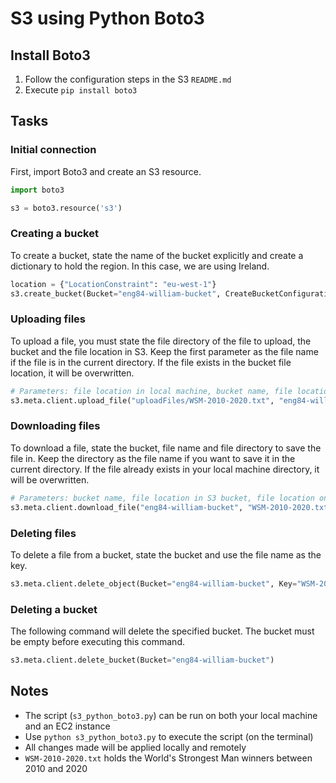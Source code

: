 # S3 using Python Boto3
## Install Boto3
1. Follow the configuration steps in the S3 `README.md`
2. Execute `pip install boto3`

## Tasks
### Initial connection
First, import Boto3 and create an S3 resource.
```python
import boto3

s3 = boto3.resource('s3')
```

### Creating a bucket
To create a bucket, state the name of the bucket explicitly and create a dictionary to hold the region. In this case, we are using Ireland.
```python
location = {"LocationConstraint": "eu-west-1"}
s3.create_bucket(Bucket="eng84-william-bucket", CreateBucketConfiguration=location)
```

### Uploading files
To upload a file, you must state the file directory of the file to upload, the bucket and the file location in S3. Keep the first parameter as the file name if the file is in the current directory. If the file exists in the bucket file location, it will be overwritten.
```python
# Parameters: file location in local machine, bucket name, file location in S3 bucket
s3.meta.client.upload_file("uploadFiles/WSM-2010-2020.txt", "eng84-william-bucket", "WSM-2010-2020.txt")
```

### Downloading files
To download a file, state the bucket, file name and file directory to save the file in. Keep the directory as the file name if you want to save it in the current directory. If the file already exists in your local machine directory, it will be overwritten.
```python
# Parameters: bucket name, file location in S3 bucket, file location on local machine
s3.meta.client.download_file("eng84-william-bucket", "WSM-2010-2020.txt", "downloadFiles/WSM-2010-2020.txt")
```

### Deleting files
To delete a file from a bucket, state the bucket and use the file name as the key.
```python
s3.meta.client.delete_object(Bucket="eng84-william-bucket", Key="WSM-2010-2020.txt")
```

### Deleting a bucket
The following command will delete the specified bucket. The bucket must be empty before executing this command.
```python
s3.meta.client.delete_bucket(Bucket="eng84-william-bucket")
```

## Notes
* The script (`s3_python_boto3.py`) can be run on both your local machine and an EC2 instance
* Use `python s3_python_boto3.py` to execute the script (on the terminal)
* All changes made will be applied locally and remotely
* `WSM-2010-2020.txt` holds the World's Strongest Man winners between 2010 and 2020 